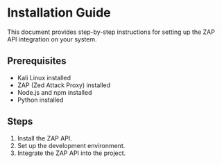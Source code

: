# Installation Guide

This document provides step-by-step instructions for setting up the ZAP API integration on your system.

## Prerequisites

- Kali Linux installed
- ZAP (Zed Attack Proxy) installed
- Node.js and npm installed
- Python installed

## Steps

1. Install the ZAP API.
2. Set up the development environment.
3. Integrate the ZAP API into the project.
